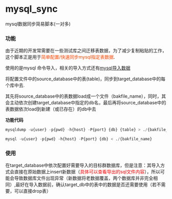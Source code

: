 # mysql_sync
mysql数据同步简易脚本(一对多)

### 功能
由于近期的开发常需要在一些测试库之间迁移表数据，为了减少复制粘贴的工作，这个脚本正是用于<font color=OrangeRed>简单配置/快速同步mysql指定表数据</font>.   

使用的是<font colot=red>mysql 命令导入</font>，相关的导入方式还有[mysql导入数据](https://www.runoob.com/mysql/mysql-database-import.html)  

将配置文件中的source_database中的表(table)，同步到target_database中的每个库中去.  

其先将source_database中的表数据load成一个文件（bakfile_name），同时，其会主动依次创建target_database中指定的db名，最后再将source_database中的表数据依次load到新建（或已存在）的db中去

**功能代码**
```python
mysqldump -u{user} -p{pwd} -h{host} -P{port} {db} {table} > ./{bakfile_name}

mysql -u{user} -p{pwd} -h{host} -P{port} {db} < ./{bakfile_name}
```
### 使用
在target_database中依次配置好需要导入的目标群数据库，但是注意：其导入方式会直接在原始数据上insert新数据（<font color=red>具体可以查看导出的sql文件内容</font>），所以可能会导致数据库文件出现异常（新数据将老数据覆盖，两个数据库并非完全相同）,最好在导入数据前，确认target_db中的表中的数据是否还需要使用（若不需要，可以直接drop表）

